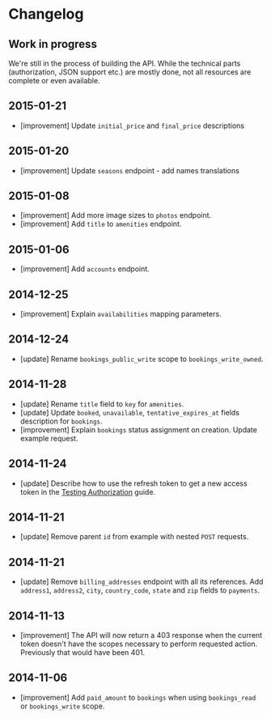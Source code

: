 # Changelog

## Work in progress

We're still in the process of building the API. While the technical parts
(authorization, JSON support etc.) are mostly done, not all resources
are complete or even available.

## 2015-01-21
  * [improvement] Update `initial_price` and `final_price` descriptions

## 2015-01-20
  * [improvement] Update `seasons` endpoint - add names translations

## 2015-01-08
  * [improvement] Add more image sizes to `photos` endpoint.
  * [improvement] Add `title` to `amenities` endpoint.

## 2015-01-06
  * [improvement] Add `accounts` endpoint.

## 2014-12-25
  * [improvement] Explain `availabilities` mapping parameters.

## 2014-12-24
  * [update] Rename `bookings_public_write` scope to `bookings_write_owned`.

## 2014-11-28
  * [update] Rename `title` field to `key` for `amenities`.
  * [update] Update `booked`, `unavailable`, `tentative_expires_at` fields description for `bookings`.
  * [improvement] Explain `bookings` status assignment on creation. Update example request.

## 2014-11-24
  * [update] Describe how to use the refresh token to get a new access token in the [Testing Authorization](/reference/testing_authorization) guide.

## 2014-11-21
  * [update] Remove parent `id` from example with nested `POST` requests.

## 2014-11-21
  * [update] Remove `billing_addresses` endpoint with all its references. Add `address1`, `address2`, `city`, `country_code`, `state` and `zip` fields to `payments`.

## 2014-11-13
  * [improvement] The API will now return a 403 response when the current token doesn't have
    the scopes necessary to perform requested action. Previously that would have been 401.

## 2014-11-06
  * [improvement] Add `paid_amount` to `bookings` when using `bookings_read` or `bookings_write` scope.
